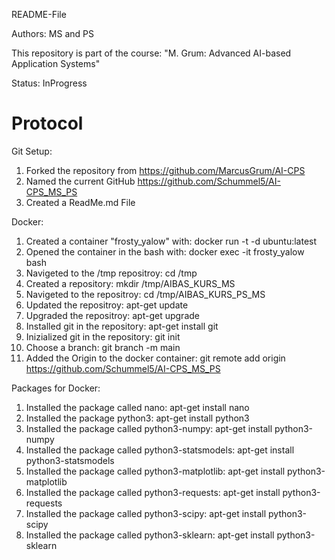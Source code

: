 README-File

Authors: MS and PS

This repository is part of the course: "M. Grum: Advanced AI-based Application Systems"

Status: InProgress


# Protocol

Git Setup:

1. Forked the repository from https://github.com/MarcusGrum/AI-CPS
2. Named the current GitHub https://github.com/Schummel5/AI-CPS_MS_PS
3. Created a ReadMe.md File

Docker:

1. Created a container "frosty_yalow" with: docker run -t -d ubuntu:latest 
2. Opened the container in the bash with: docker exec -it frosty_yalow bash
3. Navigeted to the /tmp repositroy: cd /tmp
4. Created a repository: mkdir /tmp/AIBAS_KURS_MS
5. Navigeted to the repositroy: cd /tmp/AIBAS_KURS_PS_MS
6. Updated the repositroy: apt-get update
7. Upgraded the repositroy: apt-get upgrade
8. Installed git in the repository: apt-get install git
9. Inizialized git in the repository: git init
10. Choose a branch: git branch -m main
11. Added the Origin to the docker container: git remote add origin https://github.com/Schummel5/AI-CPS_MS_PS

Packages for Docker:

1. Installed the package called nano: apt-get install nano
2. Installed the package python3: apt-get install python3
3. Installed the package called python3-numpy: apt-get install python3-numpy
4. Installed the package called python3-statsmodels: apt-get install python3-statsmodels
5. Installed the package called python3-matplotlib: apt-get install python3-matplotlib
6. Installed the package called python3-requests: apt-get install python3-requests
7. Installed the package called python3-scipy: apt-get install python3-scipy
8. Installed the package called python3-sklearn: apt-get install python3-sklearn
